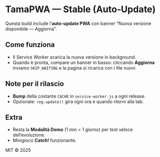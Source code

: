 # TamaPWA — Stable (Auto‑Update)

Questa build include l’**auto‑update PWA** con banner “Nuova versione disponibile — Aggiorna”.

## Come funziona
- Il Service Worker scarica la nuova versione in background.
- Quando è pronta, compare un banner in basso: cliccando **Aggiorna** inviamo `SKIP_WAITING` e la pagina si ricarica con i file nuovi.

## Note per il rilascio
- **Bump** della costante `CACHE` in `service-worker.js` a ogni release.
- Opzionale: `reg.update()` gira ogni ora e quando ritorni alla tab.

## Extra
- Resta la **Modalità Demo** (1 min = 1 giorno) per test veloce dell’evoluzione.
- Minigioco **Catch!** funzionante.

MIT © 2025
